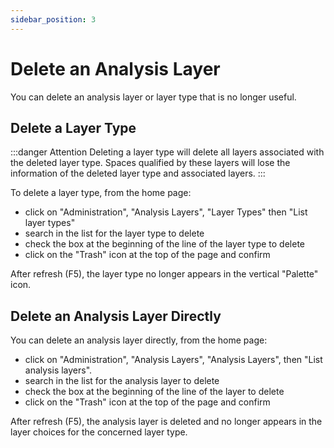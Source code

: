 ```yaml
---
sidebar_position: 3
---
```


# Delete an Analysis Layer


You can delete an analysis layer or layer type that is no longer useful.

## Delete a Layer Type

:::danger Attention
Deleting a layer type will delete all layers associated with the deleted layer type. Spaces qualified by these layers will lose the information of the deleted layer type and associated layers.
:::


To delete a layer type, from the home page:

-   click on "Administration", "Analysis Layers", "Layer Types" then "List layer types"
-   search in the list for the layer type to delete
-   check the box at the beginning of the line of the layer type to delete
-   click on the "Trash" icon at the top of the page and confirm

After refresh (F5), the layer type no longer appears in the vertical "Palette" icon.

## Delete an Analysis Layer Directly

You can delete an analysis layer directly, from the home page:

-   click on "Administration", "Analysis Layers", "Analysis Layers", then "List analysis layers".
-   search in the list for the analysis layer to delete
-   check the box at the beginning of the line of the layer to delete
-   click on the "Trash" icon at the top of the page and confirm

After refresh (F5), the analysis layer is deleted and no longer appears in the layer choices for the concerned layer type.
